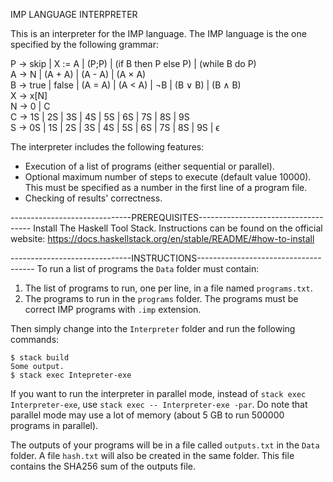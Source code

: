 IMP LANGUAGE INTERPRETER

This is an interpreter for the IMP language. The IMP language is the one
specified by the following grammar:

P → skip | X := A | (P;P) | (if B then P else P) | (while B do P)<br/>
A → N | (A + A) | (A - A) | (A × A)<br/>
B → true | false | (A = A) | (A < A) | ¬B | (B ∨ B) | (B ∧ B)<br/>
X → x[N]<br/>
N → 0 | C<br/>
C → 1S | 2S | 3S | 4S | 5S | 6S | 7S | 8S | 9S<br/>
S → 0S | 1S | 2S | 3S | 4S | 5S | 6S | 7S | 8S | 9S | ϵ<br/>

The interpreter includes the following features:

- Execution of a list of programs (either sequential or parallel).<br/>
- Optional maximum number of steps to execute (default value 10000). This must
  be specified as a number in the first line of a program file.<br/>
- Checking of results' correctness.<br/>

------------------------------PREREQUISITES------------------------------------
Install The Haskell Tool Stack. Instructions can be found on the official
website:
https://docs.haskellstack.org/en/stable/README/#how-to-install


------------------------------INSTRUCTIONS-------------------------------------
To run a list of programs the `Data` folder must contain:<br/>
1) The list of programs to run, one per line, in a file named `programs.txt`.<br/>
2) The programs to run in the `programs` folder. The programs must be correct
IMP programs with `.imp` extension.<br/>

Then simply change into the `Interpreter` folder and run the following commands:

```console
$ stack build
Some output.
$ stack exec Intepreter-exe
```

If you want to run the interpreter in parallel mode, instead of `stack exec
Interpreter-exe`, use `stack exec -- Interpreter-exe -par`. Do note that
parallel mode may use a lot of memory (about 5 GB to run 500000 programs in
parallel).

The outputs of your programs will be in a file called `outputs.txt` in the
`Data` folder. A file `hash.txt` will also be created in the same folder. This
file contains the SHA256 sum of the outputs file.
